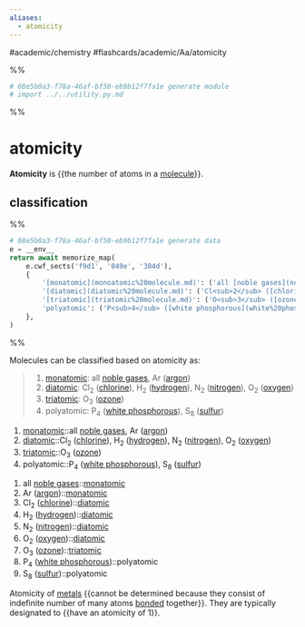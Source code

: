 ```yaml
---
aliases:
  - atomicity
---
```


#academic/chemistry #flashcards/academic/Aa/atomicity

%%
```Python
# 08e5b0a3-f78a-46af-bf50-eb9b12f7fa1e generate module
# import ../../utility.py.md
```
%%

# atomicity

__Atomicity__ is {{the number of atoms in a [molecule](molecule.md)}}. <!--SR:!2023-11-15,173,310-->

## classification

%%
```Python
# 08e5b0a3-f78a-46af-bf50-eb9b12f7fa1e generate data
e = __env__
return await memorize_map(
	e.cwf_sects('f9d1', '049e', '384d'),
	{
		'[monatomic](monoatomic%20molecule.md)': ('all [noble gases](noble%20gas.md)', 'Ar ([argon](argon.md))',),
		'[diatomic](diatomic%20molecule.md)': ('Cl<sub>2</sub> ([chlorine](chlorine.md))', 'H<sub>2</sub> ([hydrogen](hydrogen.md))', 'N<sub>2</sub> ([nitrogen](nitrogen.md))', 'O<sub>2</sub> ([oxygen](oxygen.md))',),
		'[triatomic](triatomic%20molecule.md)': ('O<sub>3</sub> ([ozone](ozone.md))',),
		'polyatomic': ('P<sub>4</sub> ([white phosphorous](white%20phosphorous.md))', 'S<sub>8</sub> ([sulfur](sulfur.md))',),
	},
)
```
%%

Molecules can be classified based on atomicity as:

<!--08e5b0a3-f78a-46af-bf50-eb9b12f7fa1e generate section="f9d1"--><!-- The following content is generated at 2023-04-01T22:38:27.886151+08:00. Any edits will be overridden! -->

> 1. [monatomic](monoatomic%20molecule.md): all [noble gases](noble%20gas.md), Ar ([argon](argon.md))
> 2. [diatomic](diatomic%20molecule.md): Cl<sub>2</sub> ([chlorine](chlorine.md)), H<sub>2</sub> ([hydrogen](hydrogen.md)), N<sub>2</sub> ([nitrogen](nitrogen.md)), O<sub>2</sub> ([oxygen](oxygen.md))
> 3. [triatomic](triatomic%20molecule.md): O<sub>3</sub> ([ozone](ozone.md))
> 4. polyatomic: P<sub>4</sub> ([white phosphorous](white%20phosphorous.md)), S<sub>8</sub> ([sulfur](sulfur.md))

<!--/08e5b0a3-f78a-46af-bf50-eb9b12f7fa1e-->

<!--08e5b0a3-f78a-46af-bf50-eb9b12f7fa1e generate section="049e"--><!-- The following content is generated at 2023-04-01T22:38:27.921057+08:00. Any edits will be overridden! -->

1. [monatomic](monoatomic%20molecule.md)::all [noble gases](noble%20gas.md), Ar ([argon](argon.md)) <!--SR:!2023-05-30,49,290-->
2. [diatomic](diatomic%20molecule.md)::Cl<sub>2</sub> ([chlorine](chlorine.md)), H<sub>2</sub> ([hydrogen](hydrogen.md)), N<sub>2</sub> ([nitrogen](nitrogen.md)), O<sub>2</sub> ([oxygen](oxygen.md)) <!--SR:!2023-06-19,50,230-->
3. [triatomic](triatomic%20molecule.md)::O<sub>3</sub> ([ozone](ozone.md)) <!--SR:!2023-06-03,52,290-->
4. polyatomic::P<sub>4</sub> ([white phosphorous](white%20phosphorous.md)), S<sub>8</sub> ([sulfur](sulfur.md)) <!--SR:!2023-10-28,158,290-->

<!--/08e5b0a3-f78a-46af-bf50-eb9b12f7fa1e-->

<!--08e5b0a3-f78a-46af-bf50-eb9b12f7fa1e generate section="384d"--><!-- The following content is generated at 2023-04-01T22:38:27.955965+08:00. Any edits will be overridden! -->

1. all [noble gases](noble%20gas.md)::[monatomic](monoatomic%20molecule.md) <!--SR:!2023-06-25,69,310-->
2. Ar ([argon](argon.md))::[monatomic](monoatomic%20molecule.md) <!--SR:!2023-06-24,68,310-->
3. Cl<sub>2</sub> ([chlorine](chlorine.md))::[diatomic](diatomic%20molecule.md) <!--SR:!2023-06-28,72,310-->
4. H<sub>2</sub> ([hydrogen](hydrogen.md))::[diatomic](diatomic%20molecule.md) <!--SR:!2023-06-09,56,310-->
5. N<sub>2</sub> ([nitrogen](nitrogen.md))::[diatomic](diatomic%20molecule.md) <!--SR:!2023-06-02,50,310-->
6. O<sub>2</sub> ([oxygen](oxygen.md))::[diatomic](diatomic%20molecule.md) <!--SR:!2023-06-13,60,310-->
7. O<sub>3</sub> ([ozone](ozone.md))::[triatomic](triatomic%20molecule.md) <!--SR:!2023-06-10,57,310-->
8. P<sub>4</sub> ([white phosphorous](white%20phosphorous.md))::polyatomic <!--SR:!2023-06-29,73,310-->
9. S<sub>8</sub> ([sulfur](sulfur.md))::polyatomic <!--SR:!2023-06-15,61,310-->

<!--/08e5b0a3-f78a-46af-bf50-eb9b12f7fa1e-->

Atomicity of [metals](metal.md) {{cannot be determined because they consist of indefinite number of many atoms [bonded](chemical%20bonding.md) together}}. They are typically designated to {{have an atomicity of 1}}. <!--SR:!2023-06-23,52,230!2023-06-16,62,310-->
